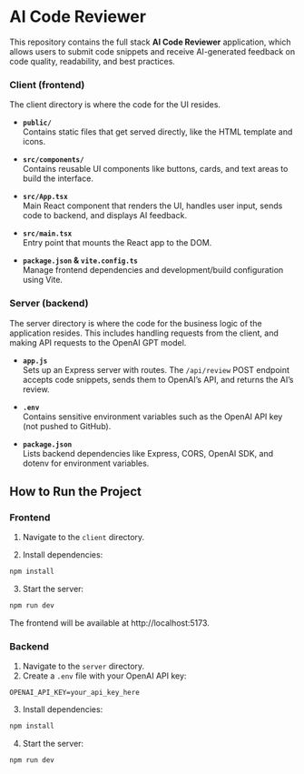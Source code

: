 # AI Code Reviewer

This repository contains the full stack **AI Code Reviewer** application, which allows users to submit code snippets and receive AI-generated feedback on code quality, readability, and best practices.

### Client (frontend)
The client directory is where the code for the UI resides.
- **`public/`**  
  Contains static files that get served directly, like the HTML template and icons.

- **`src/components/`**  
  Contains reusable UI components like buttons, cards, and text areas to build the interface.

- **`src/App.tsx`**  
  Main React component that renders the UI, handles user input, sends code to backend, and displays AI feedback.

- **`src/main.tsx`**  
  Entry point that mounts the React app to the DOM.

- **`package.json` & `vite.config.ts`**  
  Manage frontend dependencies and development/build configuration using Vite.


### Server (backend)
The server directory is where the code for the business logic of the application resides. This includes handling requests from the client, and making API requests to the OpenAI GPT model.

- **`app.js`**  
  Sets up an Express server with routes. The `/api/review` POST endpoint accepts code snippets, sends them to OpenAI’s API, and returns the AI’s review.

- **`.env`**  
  Contains sensitive environment variables such as the OpenAI API key (not pushed to GitHub).

- **`package.json`**  
  Lists backend dependencies like Express, CORS, OpenAI SDK, and dotenv for environment variables.

## How to Run the Project

### Frontend

1. Navigate to the `client` directory.

2. Install dependencies:
```bash
npm install

```
3. Start the server:

```bash
npm run dev
```

The frontend will be available at http://localhost:5173.

### Backend

1. Navigate to the `server` directory.
2. Create a `.env` file with your OpenAI API key:

```env
OPENAI_API_KEY=your_api_key_here
```

3. Install dependencies:
```bash
npm install
```
4. Start the server:

```bash
npm run dev
```